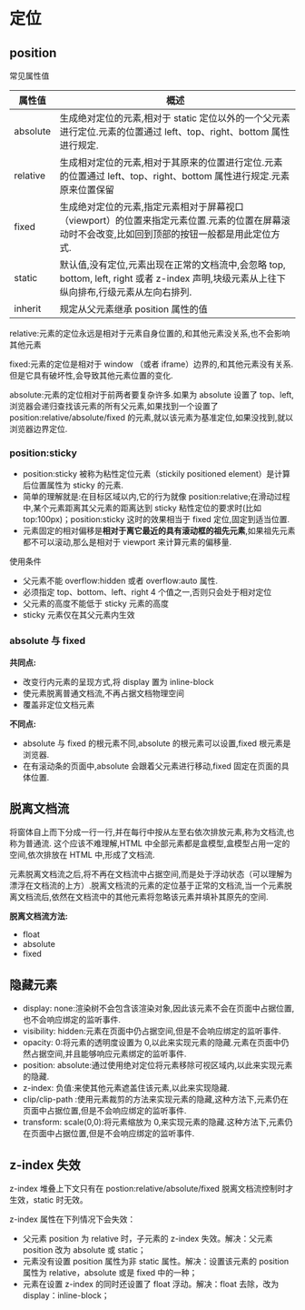 # 定位

## position

常见属性值

| 属性值   | 概述                                                                                                                                             |
| -------- | ------------------------------------------------------------------------------------------------------------------------------------------------ |
| absolute | 生成绝对定位的元素,相对于 static 定位以外的一个父元素进行定位.元素的位置通过 left、top、right、bottom 属性进行规定.                              |
| relative | 生成相对定位的元素,相对于其原来的位置进行定位.元素的位置通过 left、top、right、bottom 属性进行规定.元素原来位置保留                              |
| fixed    | 生成绝对定位的元素,指定元素相对于屏幕视⼝（viewport）的位置来指定元素位置.元素的位置在屏幕滚动时不会改变,⽐如回到顶部的按钮⼀般都是⽤此定位⽅式. |
| static   | 默认值,没有定位,元素出现在正常的文档流中,会忽略 top, bottom, left, right 或者 z-index 声明,块级元素从上往下纵向排布,⾏级元素从左向右排列.        |
| inherit  | 规定从父元素继承 position 属性的值                                                                                                               |

relative:元素的定位永远是相对于元素自身位置的,和其他元素没关系,也不会影响其他元素

fixed:元素的定位是相对于 window （或者 iframe）边界的,和其他元素没有关系.但是它具有破坏性,会导致其他元素位置的变化.

absolute:元素的定位相对于前两者要复杂许多.如果为 absolute 设置了 top、left,浏览器会递归查找该元素的所有父元素,如果找到一个设置了 position:relative/absolute/fixed 的元素,就以该元素为基准定位,如果没找到,就以浏览器边界定位.

### position:sticky

- position:sticky 被称为粘性定位元素（stickily positioned element）是计算后位置属性为 sticky 的元素.
- 简单的理解就是:在目标区域以内,它的行为就像 position:relative;在滑动过程中,某个元素距离其父元素的距离达到 sticky 粘性定位的要求时(比如 top:100px)；position:sticky 这时的效果相当于 fixed 定位,固定到适当位置.
- 元素固定的相对偏移是**相对于离它最近的具有滚动框的祖先元素**,如果祖先元素都不可以滚动,那么是相对于 viewport 来计算元素的偏移量.

使用条件

- 父元素不能 overflow:hidden 或者 overflow:auto 属性.
- 必须指定 top、bottom、left、right 4 个值之一,否则只会处于相对定位
- 父元素的高度不能低于 sticky 元素的高度
- sticky 元素仅在其父元素内生效

### absolute 与 fixed

**共同点:**

- 改变行内元素的呈现方式,将 display 置为 inline-block
- 使元素脱离普通文档流,不再占据文档物理空间
- 覆盖非定位文档元素

**不同点:**

- absolute 与 fixed 的根元素不同,absolute 的根元素可以设置,fixed 根元素是浏览器.
- 在有滚动条的页面中,absolute 会跟着父元素进行移动,fixed 固定在页面的具体位置.

## 脱离文档流

将窗体自上而下分成一行一行,并在每行中按从左至右依次排放元素,称为文档流,也称为普通流.
这个应该不难理解,HTML 中全部元素都是盒模型,盒模型占用一定的空间,依次排放在 HTML 中,形成了文档流.

元素脱离文档流之后,将不再在文档流中占据空间,而是处于浮动状态（可以理解为漂浮在文档流的上方）.脱离文档流的元素的定位基于正常的文档流,当一个元素脱离文档流后,依然在文档流中的其他元素将忽略该元素并填补其原先的空间.

**脱离文档流方法:**

- float
- absolute
- fixed

## 隐藏元素

- display: none:渲染树不会包含该渲染对象,因此该元素不会在页面中占据位置,也不会响应绑定的监听事件.
- visibility: hidden:元素在页面中仍占据空间,但是不会响应绑定的监听事件.
- opacity: 0:将元素的透明度设置为 0,以此来实现元素的隐藏.元素在页面中仍然占据空间,并且能够响应元素绑定的监听事件.
- position: absolute:通过使用绝对定位将元素移除可视区域内,以此来实现元素的隐藏.
- z-index: 负值:来使其他元素遮盖住该元素,以此来实现隐藏.
- clip/clip-path :使用元素裁剪的方法来实现元素的隐藏,这种方法下,元素仍在页面中占据位置,但是不会响应绑定的监听事件.
- transform: scale(0,0):将元素缩放为 0,来实现元素的隐藏.这种方法下,元素仍在页面中占据位置,但是不会响应绑定的监听事件.

## z-index 失效

z-index 堆叠上下文只有在 postion:relative/absolute/fixed 脱离文档流控制时才生效，static 时无效。

z-index 属性在下列情况下会失效：

- 父元素 position 为 relative 时，子元素的 z-index 失效。解决：父元素 position 改为 absolute 或 static；
- 元素没有设置 position 属性为非 static 属性。解决：设置该元素的 position 属性为 relative，absolute 或是 fixed 中的一种；
- 元素在设置 z-index 的同时还设置了 float 浮动。解决：float 去除，改为 display：inline-block；
